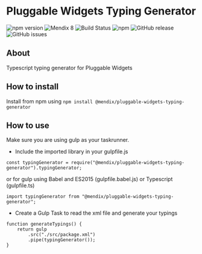 # Pluggable Widgets Typing Generator

![npm version](https://badge.fury.io/js/%40mendix%2Fpluggable-widgets-typing-generator.svg)
![Mendix 8](https://img.shields.io/badge/mendix-8.0.0-brightgreen.svg)
![Build Status](https://travis-ci.org/mendix/pluggable-widgets-typing-generator.svg?branch=master)
![npm](https://img.shields.io/npm/dm/@mendix/pluggable-widgets-typing-generator)
![GitHub release](https://img.shields.io/github/release/mendix/pluggable-widgets-typing-generator)
![GitHub issues](https://img.shields.io/github/issues/mendix/pluggable-widgets-typing-generator)

## About

Typescript typing generator for Pluggable Widgets

## How to install

Install from npm using `npm install @mendix/pluggable-widgets-typing-generator`

## How to use

Make sure you are using gulp as your taskrunner.

-   Include the imported library in your gulpfile.js

```
const typingGenerator = require("@mendix/pluggable-widgets-typing-generator").typingGenerator;
```

or for gulp using Babel and ES2015 (gulpfile.babel.js) or Typescript (gulpfile.ts)

```
import typingGenerator from "@mendix/pluggable-widgets-typing-generator";
```

-   Create a Gulp Task to read the xml file and generate your typings

```
function generateTypings() {
    return gulp
        .src("./src/package.xml")
        .pipe(typingGenerator());
}
```
